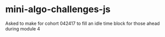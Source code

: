 # mini-algo-challenges-js
Asked to make for cohort 042417 to fill an idle time block for those ahead during module 4
